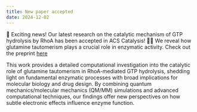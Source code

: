 ```yaml
---
title: New paper accepted
date: 2024-12-02
---
```


🚀 Exciting news! Our latest research on the catalytic mechanism of GTP 
hydrolysis by RhoA has been accepted in ACS Catalysis! 🧪🔬 We reveal how 
glutamine tautomerism plays a crucial role in enzymatic activity. Check out the 
preprint [here](https://chemrxiv.org/engage/chemrxiv/article-details/672883497be152b1d0ec114b)

<!--more-->

This work provides a detailed computational investigation into the catalytic 
role of glutamine tautomerism in RhoA-mediated GTP hydrolysis, shedding light 
on fundamental enzymatic processes with broad implications for molecular 
biology and drug design. By combining quantum mechanics/molecular mechanics 
(QM/MM) simulations and advanced computational techniques, our findings offer 
new perspectives on how subtle electronic effects influence enzyme function.
